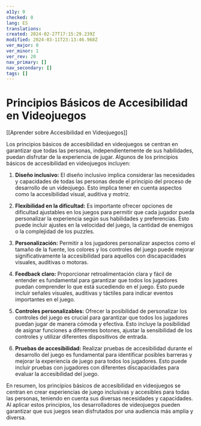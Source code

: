 ```yaml
---
a11y: 0
checked: 0
lang: ES
translations: 
created: 2024-02-27T17:15:29.239Z
modified: 2024-03-11T23:13:46.968Z
ver_major: 0
ver_minor: 1
ver_rev: 20
nav_primary: []
nav_secondary: []
tags: []
---
```

# Principios Básicos de Accesibilidad en Videojuegos

[[Aprender sobre Accesibilidad en Videojuegos]]

Los principios básicos de accesibilidad en videojuegos se centran en garantizar que todas las personas, independientemente de sus habilidades, puedan disfrutar de la experiencia de jugar. Algunos de los principios básicos de accesibilidad en videojuegos incluyen:

1. **Diseño inclusivo:** El diseño inclusivo implica considerar las necesidades y capacidades de todas las personas desde el principio del proceso de desarrollo de un videojuego. Esto implica tener en cuenta aspectos como la accesibilidad visual, auditiva y motriz.

2. **Flexibilidad en la dificultad:** Es importante ofrecer opciones de dificultad ajustables en los juegos para permitir que cada jugador pueda personalizar la experiencia según sus habilidades y preferencias. Esto puede incluir ajustes en la velocidad del juego, la cantidad de enemigos o la complejidad de los puzzles.

3. **Personalización:** Permitir a los jugadores personalizar aspectos como el tamaño de la fuente, los colores y los controles del juego puede mejorar significativamente la accesibilidad para aquellos con discapacidades visuales, auditivas o motoras.

4. **Feedback claro:** Proporcionar retroalimentación clara y fácil de entender es fundamental para garantizar que todos los jugadores puedan comprender lo que está sucediendo en el juego. Esto puede incluir señales visuales, auditivas y táctiles para indicar eventos importantes en el juego.

5. **Controles personalizables:** Ofrecer la posibilidad de personalizar los controles del juego es crucial para garantizar que todos los jugadores puedan jugar de manera cómoda y efectiva. Esto incluye la posibilidad de asignar funciones a diferentes botones, ajustar la sensibilidad de los controles y utilizar diferentes dispositivos de entrada.

6. **Pruebas de accesibilidad:** Realizar pruebas de accesibilidad durante el desarrollo del juego es fundamental para identificar posibles barreras y mejorar la experiencia de juego para todos los jugadores. Esto puede incluir pruebas con jugadores con diferentes discapacidades para evaluar la accesibilidad del juego.

En resumen, los principios básicos de accesibilidad en videojuegos se centran en crear experiencias de juego inclusivas y accesibles para todas las personas, teniendo en cuenta sus diversas necesidades y capacidades. Al aplicar estos principios, los desarrolladores de videojuegos pueden garantizar que sus juegos sean disfrutados por una audiencia más amplia y diversa.
